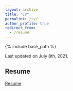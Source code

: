 ```yaml
---
layout: archive
title: "CV"
permalink: /cv/
author_profile: true
redirect_from:
  - /resume
---
```


{% include base_path %}

Last updated on July 8th, 2021.

## Resume

[Resume](https://wenqinglan.github.io/files/Wenqing_Resume.pdf)


